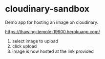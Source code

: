 # cloudinary-sandbox

Demo app for hosting an image on cloudinary.

<a href="https://thawing-temple-19900.herokuapp.com/" target="_blank">https://thawing-temple-19900.herokuapp.com/</a>

1. select image to upload
2. click upload
3. image is now hosted at the link provided